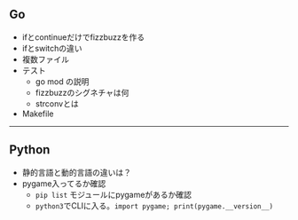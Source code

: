 ## Go
- ifとcontinueだけでfizzbuzzを作る
- ifとswitchの違い
- 複数ファイル
- テスト
  - go mod の説明
  - fizzbuzzのシグネチャは何
  - strconvとは
- Makefile
***
## Python
- 静的言語と動的言語の違いは？
- pygame入ってるか確認
  - `pip list` モジュールにpygameがあるか確認
  - `python3`でCLIに入る。`import pygame; print(pygame.__version__)` 
